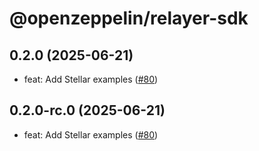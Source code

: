 # @openzeppelin/relayer-sdk


## 0.2.0 (2025-06-21)

- feat: Add Stellar examples ([#80](https://github.com/OpenZeppelin/openzeppelin-relayer-sdk/pull/80))

## 0.2.0-rc.0 (2025-06-21)

- feat: Add Stellar examples ([#80](https://github.com/OpenZeppelin/openzeppelin-relayer-sdk/pull/80))
